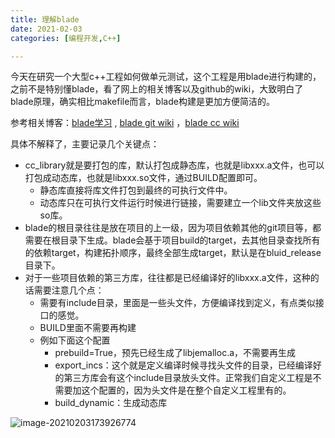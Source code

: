```yaml
---
title: 理解blade
date: 2021-02-03
categories: [编程开发,C++]

---
```




今天在研究一个大型c++工程如何做单元测试，这个工程是用blade进行构建的，之前不是特别懂blade，看了网上的相关博客以及github的wiki，大致明白了blade原理，确实相比makefile而言，blade构建是更加方便简洁的。

参考相关博客：[blade学习](https://www.bbsmax.com/A/MAzAOWYq59/) , [blade git wiki](https://github.com/chen3feng/blade-build/blob/master/doc/zh_CN/develop.md) ，[blade cc wiki](https://github.com/chen3feng/blade-build/blob/master/doc/zh_CN/build_rules/cc.md)



具体不解释了，主要记录几个关键点：

- cc_library就是要打包的库，默认打包成静态库，也就是libxxx.a文件，也可以打包成动态库，也就是libxxx.so文件，通过BUILD配置即可。
  - 静态库直接将库文件打包到最终的可执行文件中。
  - 动态库只在可执行文件运行时候进行链接，需要建立一个lib文件夹放这些so库。
- blade的根目录往往是放在项目的上一级，因为项目依赖其他的git项目等，都需要在根目录下生成。blade会基于项目build的target，去其他目录查找所有的依赖target，构建拓扑顺序，最终全部生成target，默认是在bluid_release目录下。
- 对于一些项目依赖的第三方库，往往都是已经编译好的libxxx.a文件，这种的话需要注意几个点：
  - 需要有include目录，里面是一些头文件，方便编译找到定义，有点类似接口的感觉。
  - BUILD里面不需要再构建
  - 例如下面这个配置
    - prebuild=True，预先已经生成了libjemalloc.a，不需要再生成
    - export_incs：这个就是定义编译时候寻找头文件的目录，已经编译好的第三方库会有这个include目录放头文件。正常我们自定义工程是不需要加这个配置的，因为头文件是在整个自定义工程里有的。
    - build_dynamic：生成动态库

![image-20210203173926774](http://levy-hexo.oss-cn-hangzhou.aliyuncs.com/images/2023-09-14-122129.jpg)

